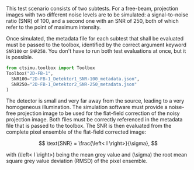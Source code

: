 This test scenario consists of two subtests. For a free-beam, projection images with two different noise levels are to be simulated: a signal-to-noise ratio (SNR) of 100, and a second one with an SNR of 250, both of which refer to the point of maximum intensity.

Once simulated, the metadata file for each subtest that shall be evaluated must be passed to the toolbox, identified by the correct argument keyword `SNR100` or `SNR250`. You don't have to run both test evaluations at once, but it is possible.

```python
from ctsimu.toolbox import Toolbox
Toolbox("2D-FB-1",
  SNR100="2D-FB-1_Detektor1_SNR-100_metadata.json",
  SNR250="2D-FB-1_Detektor2_SNR-250_metadata.json"
)
```

The detector is small and very far away from the source, leading to a very homogeneous illumination. The simulation software must provide a noise-free projection image to be used for the flat-field correction of the noisy projection image. Both files must be correctly referenced in the metadata file that is passed to the toolbox. The SNR is then evaluated from the complete pixel ensemble of the flat-field corrected image:

$$ \text{SNR} = \frac{\left< I \right>}{\sigma}, $$

with \(\left< I \right>\) being the mean grey value and \(\sigma\) the root mean square grey value deviation (RMSD) of the pixel ensemble.